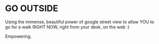 # GO OUTSIDE

Using the immense, beautiful power of google street view to allow YOU to go for a walk RIGHT NOW, right from your desk, on the web :)

Empowering.
